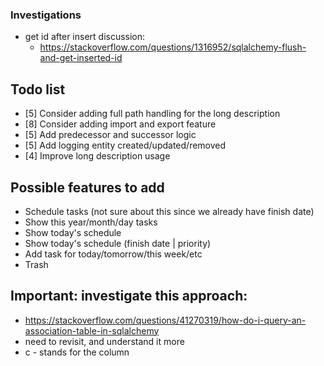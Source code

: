 ### Investigations
- get id after insert discussion:
    - https://stackoverflow.com/questions/1316952/sqlalchemy-flush-and-get-inserted-id

## Todo list
- [5] Consider adding full path handling for the long description
- [8] Consider adding import and export feature
- [5] Add predecessor and successor logic
- [5] Add logging entity created/updated/removed
- [4] Improve long description usage

## Possible features to add
- Schedule tasks (not sure about this since we already have finish date)
- Show this year/month/day tasks
- Show today's schedule
- Show today's schedule (finish date | priority)
- Add task for today/tomorrow/this week/etc
- Trash 

## Important: investigate this approach: 
- https://stackoverflow.com/questions/41270319/how-do-i-query-an-association-table-in-sqlalchemy
- need to revisit, and understand it more
- c - stands for the column

